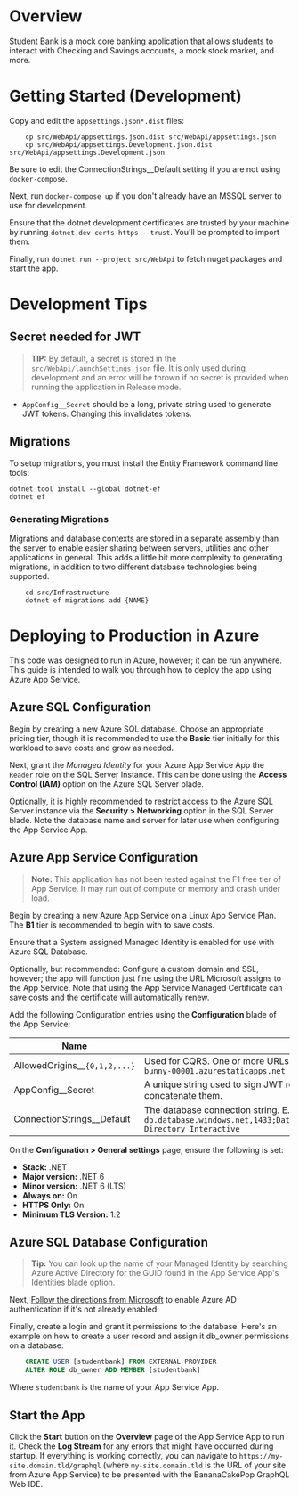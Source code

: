 # Overview

Student Bank is a mock core banking application that allows students to interact with Checking and Savings accounts, a mock stock market, and more.

# Getting Started (Development)

Copy and edit the `appsettings.json*.dist` files:

```shell
    cp src/WebApi/appsettings.json.dist src/WebApi/appsettings.json
    cp src/WebApi/appsettings.Development.json.dist src/WebApi/appsettings.Development.json
```

Be sure to edit the ConnectionStrings__Default setting if you are not using `docker-compose`.

Next, run `docker-compose up` if you don't already have an MSSQL server to use for development.

Ensure that the dotnet development certificates are trusted by your machine by running `dotnet dev-certs https --trust`.  You'll be prompted to import them.

Finally, run `dotnet run --project src/WebApi` to fetch nuget packages and start the app.

# Development Tips

## Secret needed for JWT

>**TIP:** By default, a secret is stored in the `src/WebApi/launchSettings.json` file.  It is only used during development and an error will be thrown if no secret is provided when running the application in Release mode.

* `AppConfig__Secret` should be a long, private string used to generate JWT tokens.  Changing this invalidates tokens.

## Migrations

To setup migrations, you must install the Entity Framework command line tools:

```shell
dotnet tool install --global dotnet-ef
dotnet ef
```

### Generating Migrations

Migrations and database contexts are stored in a separate assembly than the server to enable easier sharing between servers, utilities
and other applications in general.  This adds a little bit more complexity to generating migrations, in addition to two different
database technologies being supported.

```shell
    cd src/Infrastructure
    dotnet ef migrations add {NAME}
```

# Deploying to Production in Azure

This code was designed to run in Azure, however; it can be run anywhere.  This guide is intended to walk you through how to deploy the app using Azure App Service.

## Azure SQL Configuration

Begin by creating a new Azure SQL database.  Choose an appropriate pricing tier, though it is recommended to use the **Basic** tier initially for this workload to save costs and grow as needed.

Next, grant the *Managed Identity* for your Azure App Service App the `Reader` role on the SQL Server Instance.  This can be done using the **Access Control (IAM)** option on the Azure SQL Server blade.

Optionally, it is highly recommended to restrict access to the Azure SQL Server instance via the **Security > Networking** option in the SQL Server blade.  Note the database name and server for later use when configuring the App Service App.

## Azure App Service Configuration

> **Note:** This application has not been tested against the F1 free tier of App Service.  It may run out of compute or memory and crash under load.

Begin by creating a new Azure App Service on a Linux App Service Plan.  The **B1** tier is recommended to begin with to save costs.

Ensure that a System assigned Managed Identity is enabled for use with Azure SQL Database.

Optionally, but recommended: Configure a custom domain and SSL, however; the app will function just fine using the URL Microsoft assigns to the App Service.  Note that using the App Service Managed Certificate can save costs and the certificate will automatically renew.

Add the following Configuration entries using the **Configuration** blade of the App Service:

| Name | Comment |
| ---- | ------- |
| AllowedOrigins__`{0,1,2,...}` | Used for CQRS.  One or more URLs allowed to access the site.  E.g. `https://fluffy-bunny-00001.azurestaticapps.net` |
| AppConfig__Secret | A unique string used to sign JWT requests.  Recommended to generate two GUIDs and concatenate them. |
| ConnectionStrings__Default | The database connection string.  E.g. using Managed Identity: `Server=my-db.database.windows.net,1433;Database=prod_studentbank;UID=a;Authentication=Active Directory Interactive` |

On the **Configuration > General settings** page, ensure the following is set:

- **Stack:** .NET
- **Major version:** .NET 6
- **Minor version:** .NET 6 (LTS)
- **Always on:** On
- **HTTPS Only:** On
- **Minimum TLS Version:** 1.2

## Azure SQL Database Configuration

> **Tip:** You can look up the name of your Managed Identity by searching Azure Active Directory for the GUID found in the App Service App's Identities blade option.

Next, [Follow the directions from Microsoft](https://docs.microsoft.com/en-us/azure/active-directory/managed-identities-azure-resources/tutorial-windows-vm-access-sql) to enable Azure AD authentication if it's not already enabled.

Finally, create a login and grant it permissions to the database.  Here's an example on how to create a user record and assign it db_owner permissions on a database:

```sql
    CREATE USER [studentbank] FROM EXTERNAL PROVIDER
    ALTER ROLE db_owner ADD MEMBER [studentbank]
```

Where `studentbank` is the name of your App Service App.

## Start the App

Click the **Start** button on the **Overview** page of the App Service App to run it.  Check the **Log Stream** for any errors that might have occurred during startup.  If everything is working correctly, you can navigate to `https://my-site.domain.tld/graphql` (where `my-site.domain.tld` is the URL of your site from Azure App Service) to be presented with the BananaCakePop GraphQL Web IDE.
